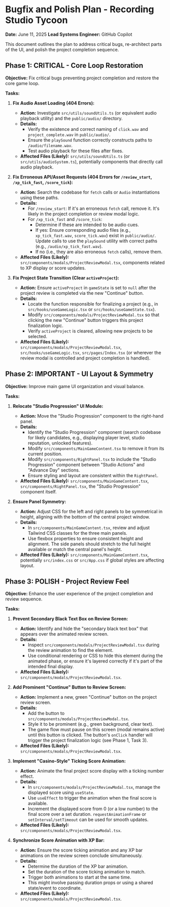 # Bugfix and Polish Plan - Recording Studio Tycoon

**Date:** June 11, 2025
**Lead Systems Engineer:** GitHub Copilot

This document outlines the plan to address critical bugs, re-architect parts of the UI, and polish the project completion sequence.

## Phase 1: CRITICAL - Core Loop Restoration

**Objective:** Fix critical bugs preventing project completion and restore the core game loop.

**Tasks:**

1.  **Fix Audio Asset Loading (404 Errors):**
    *   **Action:** Investigate `src/utils/soundUtils.ts` (or equivalent audio playback utility) and the `public/audio/` directory.
    *   **Details:**
        *   Verify the existence and correct naming of `click.wav` and `project_complete.wav` in `public/audio/`.
        *   Ensure the `playSound` function correctly constructs paths to `/audio/filename.wav`.
        *   Test audio playback for these files after fixes.
    *   **Affected Files (Likely):** `src/utils/soundUtils.ts` (or `src/utils/audioSystem.ts`), potentially components that directly call audio playback.

2.  **Fix Erroneous API/Asset Requests (404 Errors for `/review_start`, `/xp_tick_fast`, `/score_tick`):**
    *   **Action:** Search the codebase for `fetch` calls or `Audio` instantiations using these paths.
    *   **Details:**
        *   For `/review_start`: If it's an erroneous `fetch` call, remove it. It's likely in the project completion or review modal logic.
        *   For `/xp_tick_fast` and `/score_tick`:
            *   Determine if these are intended to be audio cues.
            *   If yes: Ensure corresponding audio files (e.g., `xp_tick_fast.wav`, `score_tick.wav`) exist in `public/audio/`. Update calls to use the `playSound` utility with correct paths (e.g., `/audio/xp_tick_fast.wav`).
            *   If no (i.e., they are also erroneous `fetch` calls), remove them.
    *   **Affected Files (Likely):** `src/components/modals/ProjectReviewModal.tsx`, components related to XP display or score updates.

3.  **Fix Project State Transition (Clear `activeProject`):**
    *   **Action:** Ensure `activeProject` in `gameState` is set to `null` after the project review is completed via the new "Continue" button.
    *   **Details:**
        *   Locate the function responsible for finalizing a project (e.g., in `src/hooks/useGameLogic.tsx` or `src/hooks/useGameState.tsx`).
        *   Modify `src/components/modals/ProjectReviewModal.tsx` so that clicking the new "Continue" button triggers this project finalization logic.
        *   Verify `activeProject` is cleared, allowing new projects to be selected.
    *   **Affected Files (Likely):** `src/components/modals/ProjectReviewModal.tsx`, `src/hooks/useGameLogic.tsx`, `src/pages/Index.tsx` (or wherever the review modal is controlled and project completion is handled).

## Phase 2: IMPORTANT - UI Layout & Symmetry

**Objective:** Improve main game UI organization and visual balance.

**Tasks:**

1.  **Relocate "Studio Progression" UI Module:**
    *   **Action:** Move the "Studio Progression" component to the right-hand panel.
    *   **Details:**
        *   Identify the "Studio Progression" component (search codebase for likely candidates, e.g., displaying player level, studio reputation, unlocked features).
        *   Modify `src/components/MainGameContent.tsx` to remove it from its current position.
        *   Modify `src/components/RightPanel.tsx` to include the "Studio Progression" component between "Studio Actions" and "Advance Day" sections.
        *   Ensure styling and layout are consistent within the `RightPanel`.
    *   **Affected Files (Likely):** `src/components/MainGameContent.tsx`, `src/components/RightPanel.tsx`, the "Studio Progression" component itself.

2.  **Ensure Panel Symmetry:**
    *   **Action:** Adjust CSS for the left and right panels to be symmetrical in height, aligning with the bottom of the central project window.
    *   **Details:**
        *   In `src/components/MainGameContent.tsx`, review and adjust Tailwind CSS classes for the three main panels.
        *   Use flexbox properties to ensure consistent height and alignment. The side panels should stretch to the full height available or match the central panel's height.
    *   **Affected Files (Likely):** `src/components/MainGameContent.tsx`, potentially `src/index.css` or `src/App.css` if global styles are affecting layout.

## Phase 3: POLISH - Project Review Feel

**Objective:** Enhance the user experience of the project completion and review sequence.

**Tasks:**

1.  **Prevent Secondary Black Text Box on Review Screen:**
    *   **Action:** Identify and hide the "secondary black text box" that appears over the animated review screen.
    *   **Details:**
        *   Inspect `src/components/modals/ProjectReviewModal.tsx` during the review animation to find the element.
        *   Use conditional rendering or CSS to hide this element during the animated phase, or ensure it's layered correctly if it's part of the intended final display.
    *   **Affected Files (Likely):** `src/components/modals/ProjectReviewModal.tsx`.

2.  **Add Prominent "Continue" Button to Review Screen:**
    *   **Action:** Implement a new, green "Continue" button on the project review screen.
    *   **Details:**
        *   Add the button to `src/components/modals/ProjectReviewModal.tsx`.
        *   Style it to be prominent (e.g., green background, clear text).
        *   The game flow must pause on this screen (modal remains active) until this button is clicked. The button's `onClick` handler will trigger the project finalization logic (see Phase 1, Task 3).
    *   **Affected Files (Likely):** `src/components/modals/ProjectReviewModal.tsx`.

3.  **Implement "Casino-Style" Ticking Score Animation:**
    *   **Action:** Animate the final project score display with a ticking number effect.
    *   **Details:**
        *   In `src/components/modals/ProjectReviewModal.tsx`, manage the displayed score using `useState`.
        *   Use `useEffect` to trigger the animation when the final score is available.
        *   Increment the displayed score from 0 (or a low number) to the final score over a set duration. `requestAnimationFrame` or `setInterval/setTimeout` can be used for smooth updates.
    *   **Affected Files (Likely):** `src/components/modals/ProjectReviewModal.tsx`.

4.  **Synchronize Score Animation with XP Bar:**
    *   **Action:** Ensure the score ticking animation and any XP bar animations on the review screen conclude simultaneously.
    *   **Details:**
        *   Determine the duration of the XP bar animation.
        *   Set the duration of the score ticking animation to match.
        *   Trigger both animations to start at the same time.
        *   This might involve passing duration props or using a shared state/event to coordinate.
    *   **Affected Files (Likely):** `src/components/modals/ProjectReviewModal.tsx`.
